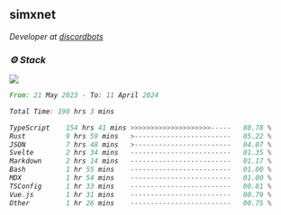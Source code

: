 <h2>simxnet</h2>
<p><em>Developer at <a href="https://github.com/dbotslist">discordbots</a></p>

### ⚙️ Stack
![](https://skillicons.dev/icons?i=git,docker,js,ts,cloudflare,css,deno,express,cpp,rust,arduino,graphql,html,nestjs,react,apollo,bash,lua,nextjs,nodejs,ps,powershell,neovim,postgres,tailwind,prisma)

<!--START_SECTION:waka-->

```rust
From: 21 May 2023 - To: 11 April 2024

Total Time: 190 hrs 3 mins

TypeScript    154 hrs 41 mins >>>>>>>>>>>>>>>>>>>>-----   80.78 %
Rust          9 hrs 59 mins   >------------------------   05.22 %
JSON          7 hrs 48 mins   >------------------------   04.07 %
Svelte        2 hrs 34 mins   -------------------------   01.35 %
Markdown      2 hrs 14 mins   -------------------------   01.17 %
Bash          1 hr 55 mins    -------------------------   01.00 %
MDX           1 hr 54 mins    -------------------------   01.00 %
TSConfig      1 hr 33 mins    -------------------------   00.81 %
Vue.js        1 hr 31 mins    -------------------------   00.79 %
Other         1 hr 26 mins    -------------------------   00.75 %
```

<!--END_SECTION:waka-->


<!--
<p align="center">
     <a href="https://discord.gg/HhybNhchcC"><img src="https://invidget.switchblade.xyz/sejc7TnX6N" align="center" ><a>
</p> 
-->
